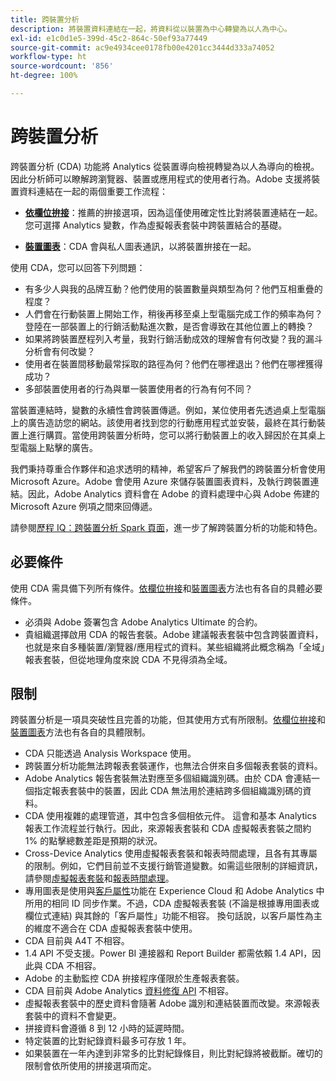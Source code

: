 ```yaml
---
title: 跨裝置分析
description: 將裝置資料連結在一起，將資料從以裝置為中心轉變為以人為中心。
exl-id: e1c0d1e5-399d-45c2-864c-50ef93a77449
source-git-commit: ac9e4934cee0178fb00e4201cc3444d333a74052
workflow-type: ht
source-wordcount: '856'
ht-degree: 100%

---
```


# 跨裝置分析

跨裝置分析 (CDA) 功能將 Analytics 從裝置導向檢視轉變為以人為導向的檢視。因此分析師可以瞭解跨瀏覽器、裝置或應用程式的使用者行為。Adobe 支援將裝置資料連結在一起的兩個重要工作流程：

* [**依欄位拚接**](field-based-stitching.md)：推薦的拚接選項，因為這僅使用確定性比對將裝置連結在一起。
您可選擇 Analytics 變數，作為虛擬報表套裝中跨裝置結合的基礎。

* [**裝置圖表**](device-graph.md)：CDA 會與私人圖表通訊，以將裝置拚接在一起。

使用 CDA，您可以回答下列問題：

* 有多少人與我的品牌互動？他們使用的裝置數量與類型為何？他們互相重疊的程度？
* 人們會在行動裝置上開始工作，稍後再移至桌上型電腦完成工作的頻率為何？登陸在一部裝置上的行銷活動點進次數，是否會導致在其他位置上的轉換？
* 如果將跨裝置歷程列入考量，我對行銷活動成效的理解會有何改變？我的漏斗分析會有何改變？
* 使用者在裝置間移動最常採取的路徑為何？他們在哪裡退出？他們在哪裡獲得成功？
* 多部裝置使用者的行為與單一裝置使用者的行為有何不同？

當裝置連結時，變數的永續性會跨裝置傳遞。例如，某位使用者先透過桌上型電腦上的廣告造訪您的網站。該使用者找到您的行動應用程式並安裝，最終在其行動裝置上進行購買。當使用跨裝置分析時，您可以將行動裝置上的收入歸因於在其桌上型電腦上點擊的廣告。

我們秉持尊重合作夥伴和追求透明的精神，希望客戶了解我們的跨裝置分析會使用 Microsoft Azure。Adobe 會使用 Azure 來儲存裝置圖表資料，及執行跨裝置連結。因此，Adobe Analytics 資料會在 Adobe 的資料處理中心與 Adobe 佈建的 Microsoft Azure 例項之間來回傳遞。

請參閱[歷程 IQ：跨裝置分析 Spark 頁面](https://adobe.ly/aacda)，進一步了解跨裝置分析的功能和特色。

## 必要條件

使用 CDA 需具備下列所有條件。[依欄位拚接](field-based-stitching.md)和[裝置圖表](device-graph.md)方法也有各自的具體必要條件。

* 必須與 Adobe 簽署包含 Adobe Analytics Ultimate 的合約。
* 貴組織選擇啟用 CDA 的報告套裝。Adobe 建議報表套裝中包含跨裝置資料，也就是來自多種裝置/瀏覽器/應用程式的資料。某些組織將此概念稱為「全域」報表套裝，但從地理角度來說 CDA 不見得須為全域。

## 限制

跨裝置分析是一項具突破性且完善的功能，但其使用方式有所限制。[依欄位拚接](field-based-stitching.md)和[裝置圖表](device-graph.md)方法也有各自的具體限制。

* CDA 只能透過 Analysis Workspace 使用。
* 跨裝置分析功能無法跨報表套裝運作，也無法合併來自多個報表套裝的資料。
* Adobe Analytics 報告套裝無法對應至多個組織識別碼。由於 CDA 會連結一個指定報表套裝中的裝置，因此 CDA 無法用於連結跨多個組織識別碼的資料。
* CDA 使用複雜的處理管道，其中包含多個相依元件。 這會和基本 Analytics 報表工作流程並行執行。因此，來源報表套裝和 CDA 虛擬報表套裝之間約 1% 的點擊總數差距是預期的狀況。 
* Cross-Device Analytics 使用虛擬報表套裝和報表時間處理，且各有其專屬的限制。例如，它們目前並不支援行銷管道變數。如需這些限制的詳細資訊，請參閱[虛擬報表套裝](https://experienceleague.adobe.com/docs/analytics/components/virtual-report-suites/vrs-about.html?lang=zh-Hant)和[報表時間處理](https://experienceleague.adobe.com/docs/analytics/components/virtual-report-suites/vrs-report-time-processing.html#report-time-processing-limitations)。
* 專用圖表是使用與[客戶屬性](https://experienceleague.adobe.com/docs/core-services/interface/customer-attributes/attributes.html?lang=zh-Hant#customer-attributes)功能在 Experience Cloud 和 Adobe Analytics 中所用的相同 ID 同步作業。不過，CDA 虛擬報表套裝 (不論是根據專用圖表或欄位式連結) 與其餘的「客戶屬性」功能不相容。 換句話說，以客戶屬性為主的維度不適合在 CDA 虛擬報表套裝中使用。
* CDA 目前與 A4T 不相容。
* 1.4 API 不受支援。Power BI 連接器和 Report Builder 都需依賴 1.4 API，因此與 CDA 不相容。
* Adobe 的主動監控 CDA 拚接程序僅限於生產報表套裝。
* CDA 目前與 Adobe Analytics [資料修復 API](https://www.adobe.io/apis/experiencecloud/analytics/docs.html#!AdobeDocs/analytics-2.0-apis/master/data-repair.md) 不相容。
* 虛擬報表套裝中的歷史資料會隨著 Adobe 識別和連結裝置而改變。來源報表套裝中的資料不會變更。
* 拼接資料會遵循 8 到 12 小時的延遲時間。
* 特定裝置的比對紀錄資料最多可存放 1 年。
* 如果裝置在一年內達到非常多的比對紀錄條目，則比對紀錄將被截斷。確切的限制會依所使用的拼接選項而定。
